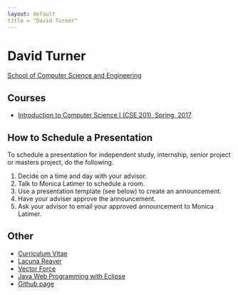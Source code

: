 ```yaml
---
layout: default
title = "David Turner"
---
```


# David Turner 

[School of Computer Science and Engineering](https://cns.csusb.edu/cse)

## Courses

* [Introduction to Computer Science I (CSE 201), Spring, 2017](https://github.com/csusbdt/201-2017-spring/wiki/)

## How to Schedule a Presentation

To schedule a presentation for independent study, internship, 
senior project or masters project, do the following.

1. Decide on a time and day with your advisor.
1. Talk to Monica Latimer to schedule a room.  
1. Use a presentation template (see below) to create an announcement.
1. Have your adviser approve the announcement.
1. Ask your advisor to email your approved announcement to Monica Latimer.

## Other

* [Curriculum Vitae](http://cse.csusb.edu/turner/cv.html)
* [Lacuna Reaver](http://cse.csusb.edu/lr/)
* [Vector Force](http://marketplace.xbox.com/en-US/Product/VectorForce/66acd000-77fe-1000-9115-d80258550304)
* [Java Web Programming with Eclipse](http://cse.csusb.edu/turner/java_web_programming/)
* [Github page](https://github.com/csusbdt/)

<!--
## Master's Projects

    <ul>
      <li><a href="https://github.com/csusbdt/masters_latex_template">CSE 690 Latex Template</a></li>
      <li><a href="http://scholarworks.lib.csusb.edu/etd/270/">Thanh Ho. Cloth - Modeling, Deformation, and Simulation</a></li>
      <li><a href="http://scholarworks.lib.csusb.edu/etd/139/">Gerren Willis. Antics: A Cross Platform Mobile Game</a></li>
      <li><a href="http://scholarworks.lib.csusb.edu/etd/424/">Mike Korcha: CoyoteLab - Linux Containers for Educational Use</a></li>
      <li><a href="http://cse.csusb.edu/turner/690/example_projects/">Older projects</a></li>
    </ul>

    <h2>Other</h2>

    <ul>
      <li><a href="http://sites.google.com/site/csusbdt/home">Some old courses</a></li>
      <li><a href="pubs/">Publications</a></li>
    </ul>

      </section>
    </div>
-->
 
